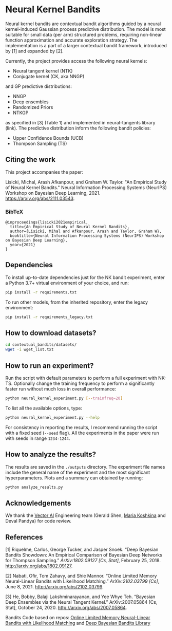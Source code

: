 # Neural Kernel Bandits

Neural kernel bandits are contextual bandit algorithms guided by a neural kernel-induced Gaussian process predictive distribution. The model is most suitable for small data (per arm) structured problems, requiring non-linear function approximation and accurate exploration strategy. The implementation is a part of a larger contextual bandit framework, introduced by [1] and expanded by [2].

Currently, the project provides access the following neural kernels:

* Neural tangent kernel (NTK)
* Conjugate kernel (CK, aka NNGP)

and GP predictive distributions:

* NNGP
* Deep ensembles
* Randomized Priors
* NTKGP

as specified in [3] (Table 1) and implemented in neural-tangents library (link). The predictive distribution inform the following bandit policies:

* Upper Confidence Bounds (UCB)
* Thompson Sampling (TS)

## Citing the work

This project accompanies the paper:

Lisicki, Michal, Arash Afkanpour, and Graham W. Taylor. "An Empirical Study of Neural Kernel Bandits." Neural Information Processing Systems (NeurIPS) Workshop on Bayesian Deep Learning, 2021. https://arxiv.org/abs/2111.03543.

### BibTeX

```
@inproceedings{lisicki2021empirical,
  title={An Empirical Study of Neural Kernel Bandits},
  author={Lisicki, Mihal and Afkanpour, Arash and Taylor, Graham W},
  booktitle={Neural Information Processing Systems (NeurIPS) Workshop on Bayesian Deep Learning},
  year={2021}  
}
```

## Dependencies

To install up-to-date dependencies just for the NK bandit experiment, enter a Python 3.7+ virtual environment of your choice, and run:

```bash
pip install -r requirements.txt
```

To run other models, from the inherited repository, enter the legacy environment:

```bash
pip install -r requirements_legacy.txt
```

## How to download datasets?

```bash
cd contextual_bandits/datasets/
wget -i wget_list.txt
```

## How to run an experiment?

Run the script with default parameters to perform a full experiment with NK-TS. Optionally change the training frequency to perform a significantly faster run without much loss in overall performance:

```bash
python neural_kernel_experiment.py [--trainfreq=20]
```

To list all the available options, type:

```bash
python neural_kernel_experiment.py --help
```

For consistency in reporting the results, I recommend running the script with a fixed seed (`--seed` flag). All the experiments in the paper were run with seeds in range `1234-1244`.

## How to analyze the results?

The results are saved in the `./outputs` directory. The experiment file names include the general name of the experiment and the most significant hyperparameters. Plots and a summary can obtained by running:

```bash
python analyze_results.py
```

## Acknowledgements

We thank the [Vector AI](https://vectorinstitute.ai/) Engineering team (Gerald Shen, [Maria Koshkina](https://mkoshkina.github.io/) and Deval Pandya) for code review.

## References

[1] Riquelme, Carlos, George Tucker, and Jasper Snoek. “Deep Bayesian Bandits Showdown: An Empirical Comparison of Bayesian Deep Networks for Thompson Sampling.” *ArXiv:1802.09127 [Cs, Stat]*, February 25, 2018. http://arxiv.org/abs/1802.09127.

[2] Nabati, Ofir, Tom Zahavy, and Shie Mannor. “Online Limited Memory Neural-Linear Bandits with Likelihood Matching.” *ArXiv:2102.03799 [Cs]*, June 8, 2021. http://arxiv.org/abs/2102.03799.

[3] He, Bobby, Balaji Lakshminarayanan, and Yee Whye Teh. “Bayesian Deep Ensembles via the Neural Tangent Kernel.” ArXiv:2007.05864 [Cs, Stat], October 24, 2020. http://arxiv.org/abs/2007.05864.

Bandits Code based on repos: [Online Limited Memory Neural-Linear Bandits with Likelihood Matching](https://github.com/ofirnabati/Neural-Linear-Bandits-with-Likelihood-Matching) and [Deep Bayesian Bandits Library](https://github.com/tensorflow/models/tree/archive/research/deep_contextual_bandits)
